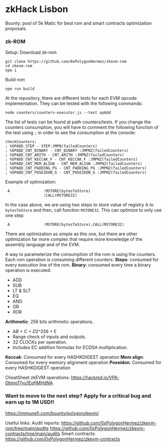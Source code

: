 # zkHack Lisbon

Bounty: pool of 5k Matic for best rom and smart contracts optimization proposals.

### zk-ROM
Setup:
Download zk-rom
```
git clone https://github.com/0xPolygonHermez/zkevm-rom
cd zkevm-rom
npm i
```
Build rom

```
npm run build
```
At the repository, there are different tests for each EVM opcode implementation. They can be tested with the following commands:
```
node counters/counters-executor.js --test opAdd
```
The list of tests can be found at path counters/tests.
If you change the counters consumption, you will have to comment the following function of the test using `;` in order to see the consumption at the console:
```
checkCounters:
; %OPADD_STEP - STEP:JMPN(failedCounters)
; %OPADD_CNT_BINARY - CNT_BINARY :JMPNZ(failedCounters)
; %OPADD_CNT_ARITH - CNT_ARITH :JMPNZ(failedCounters)
; %OPADD_CNT_KECCAK_F - CNT_KECCAK_F :JMPNZ(failedCounters)
; %OPADD_CNT_MEM_ALIGN - CNT_MEM_ALIGN :JMPNZ(failedCounters)
; %OPADD_CNT_PADDING_PG - CNT_PADDING_PG :JMPNZ(failedCounters)
; %OPADD_CNT_POSEIDON_G - CNT_POSEIDON_G :JMPNZ(failedCounters)
```
Example of optimization:
```
 A               :MSTORE(bytesToStore)
                 :CALL(MSTORE32)
```
In the case above, we are using two steps to store value of registry A to `bytesToStore` and then, call function `MSTORE32`. This can optimize to only use one step:
```
 A               :MSTORE(bytesToStore),CALL(MSTORE32)
```
There are optimization as simple as this one, but there are other optimization far more complex that require more knowledge of the assembly language and of the EVM.

A way to parameterize the consumption of the rom is using the counters. Each rom operation is consuming different counters:
**Steps**: consumed for every execution line of the rom.
**Binary**: consumed every time a binary operation is executed:
- ADD
- SUB
- LT & SLT
- EQ
- AND
- OR 
- XOR

**Arithmetic**: 256 bits arithmetic operations.
- A*B + C = D*2^256 + E
- Range check of inputs and outputs.
- 32 CLOCKs per operation.
- Includes EC addition formulas for ECDSA multiplication.

**Keccak**: Consumed for every HASHKDIGEST operation
**Mem align**: Consumed for every memory alignment operation
**Poseidon**: Consumed for every HASHKDIGEST operation

CheatSheet zkEVM operations:
https://hackmd.io/VPA-DbmoTfyu1EqfjMHdNA

### Want to move to the next step? Apply for a critical bug and earn up to 1M USD!!
https://immunefi.com/bounty/polygonzkevm/

Useful links: 
Audit reports: 
https://github.com/0xPolygonHermez/zkevm-rom/tree/main/audits 
https://github.com/0xPolygonHermez/zkevm-contracts/tree/main/audits 
Smart contracts: 
https://github.com/0xPolygonHermez/zkevm-contracts 
